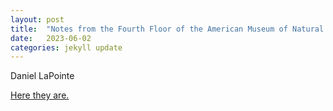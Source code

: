 ```yaml
---
layout: post
title:  "Notes from the Fourth Floor of the American Museum of Natural History"
date:   2023-06-02
categories: jekyll update
---
```


Daniel LaPointe

[Here they are.](/assets/dan_notes.pdf)